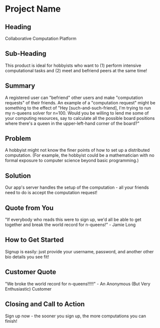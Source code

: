 # Project Name #

<!--
> This material was originally posted [here](http://www.quora.com/What-is-Amazons-approach-to-product-development-and-product-management). It is reproduced here for posterities sake.

There is an approach called "working backwards" that is widely used at Amazon. They work backwards from the customer, rather than starting with an idea for a product and trying to bolt customers onto it. While working backwards can be applied to any specific product decision, using this approach is especially important when developing new products or features.

For new initiatives a product manager typically starts by writing an internal press release announcing the finished product. The target audience for the press release is the new/updated product's customers, which can be retail customers or internal users of a tool or technology. Internal press releases are centered around the customer problem, how current solutions (internal or external) fail, and how the new product will blow away existing solutions.

If the benefits listed don't sound very interesting or exciting to customers, then perhaps they're not (and shouldn't be built). Instead, the product manager should keep iterating on the press release until they've come up with benefits that actually sound like benefits. Iterating on a press release is a lot less expensive than iterating on the product itself (and quicker!).

If the press release is more than a page and a half, it is probably too long. Keep it simple. 3-4 sentences for most paragraphs. Cut out the fat. Don't make it into a spec. You can accompany the press release with a FAQ that answers all of the other business or execution questions so the press release can stay focused on what the customer gets. My rule of thumb is that if the press release is hard to write, then the product is probably going to suck. Keep working at it until the outline for each paragraph flows.

Oh, and I also like to write press-releases in what I call "Oprah-speak" for mainstream consumer products. Imagine you're sitting on Oprah's couch and have just explained the product to her, and then you listen as she explains it to her audience. That's "Oprah-speak", not "Geek-speak".

Once the project moves into development, the press release can be used as a touchstone; a guiding light. The product team can ask themselves, "Are we building what is in the press release?" If they find they're spending time building things that aren't in the press release (overbuilding), they need to ask themselves why. This keeps product development focused on achieving the customer benefits and not building extraneous stuff that takes longer to build, takes resources to maintain, and doesn't provide real customer benefit (at least not enough to warrant inclusion in the press release).
 -->

## Heading ##
  Collaborative Computation Platform

## Sub-Heading ##
  This product is ideal for hobbyists who want to (1) perform intensive computational tasks and (2) meet and befriend peers at the same time!

## Summary ##
  A registered user can "befriend" other users and make "computation requests" of their friends. An example of a "computation request" might be something to the effect of "Hey [such-and-such-friend], I'm trying to run my n-queens solver for n=100. Would you be willing to lend me some of your computing resources, say to calculate all the possible board positions where there's a queen in the upper-left-hand corner of the board?"

## Problem ##
  A hobbyist might not know the finer points of how to set up a distributed computation. (For example, the hobbyist could be a mathematician with no formal exposure to computer science beyond basic programming.)

## Solution ##
  Our app's server handles the setup of the computation - all your friends need to do is accept the computation request!

## Quote from You ##
  "If everybody who reads this were to sign up, we'd all be able to get together and break the world record for n-queens!" - Jamie Long

## How to Get Started ##
  Signup is easily: just provide your username, password, and another other bio details you see fit!

## Customer Quote ##
  "We broke the world record for n-queens!!!!!" - An Anonymous (But Very Enthusiastic) Customer

## Closing and Call to Action ##
  Sign up now - the sooner you sign up, the more computations you can finish!
